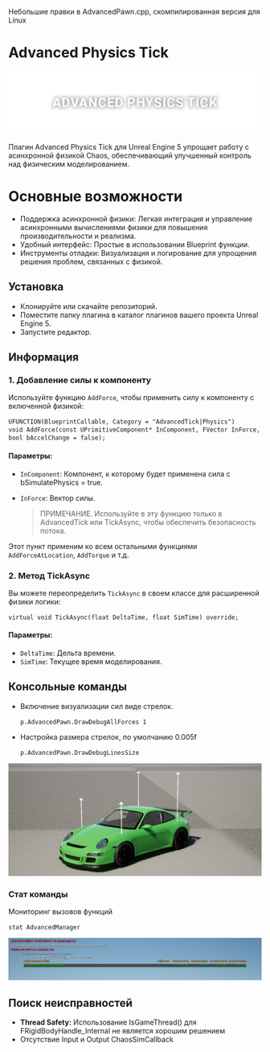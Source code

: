  Небольшие правки в AdvancedPawn.cpp, скомпилированная версия для Linux 

# Advanced Physics Tick

![Banner](Resources/Docs/Banner.png)

Плагин Advanced Physics Tick для Unreal Engine 5 упрощает работу с асинхронной физикой Chaos, обеспечивающий улучшенный контроль над физическим моделированием.

# Основные возможности

* Поддержка асинхронной физики: Легкая интеграция и управление асинхронными вычислениями физики для повышения производительности и реализма.
* Удобный интерфейс: Простые в использовании Blueprint функции.
* Инструменты отладки: Визуализация и логирование для упрощения решения проблем, связанных с физикой.

## Установка

* Клонируйте или скачайте репозиторий.
* Поместите папку плагина в каталог плагинов вашего проекта Unreal Engine 5.
* Запустите редактор.

## Информация

### 1. Добавление силы к компоненту

Используйте функцию `AddForce`, чтобы применить силу к компоненту с включенной физикой:
```
UFUNCTION(BlueprintCallable, Category = "AdvancedTick|Physics")
void AddForce(const UPrimitiveComponent* InComponent, FVector InForce, bool bAccelChange = false);
```
#### Параметры:
-   `InComponent`: Компонент, к которому будет применена сила с bSimulatePhysics = true.
-   `InForce`: Вектор силы.

	> ПРИМЕЧАНИЕ. Используйте в эту функцию только в AdvancedTick или TickAsync, чтобы обеспечить безопасность потока.

Этот пункт применим ко всем остальными функциями `AddForceAtLocation`, `AddTorque` и т.д.

### 2. Метод TickAsync

Вы можете переопределить `TickAsync` в своем классе для расширенной физики логики:

```
virtual void TickAsync(float DeltaTime, float SimTime) override;
```
#### Параметры:
-   `DeltaTime`: Дельта времени.
-   `SimTime`: Текущее время моделирования.

## Консольные команды

-   Включение визуализации сил виде стрелок.
    ```
    p.AdvancedPawn.DrawDebugAllForces 1
    ```
    
-   Настройка размера стрелок, по умолчанию 0.005f
    ```
    p.AdvancedPawn.DrawDebugLinesSize
    ```
    
![CarsPNG](Resources/Docs/Car.png)

### Стат команды

Мониторинг вызовов функций

```
stat AdvancedManager
```

![Stat](Resources/Docs/Stat.png)


## Поиск неисправностей

* **Thread Safety:** Использование IsGameThread() для FRigidBodyHandle_Internal не является хорошим решением
* Отсутствие Input и Output ChaosSimCallback
